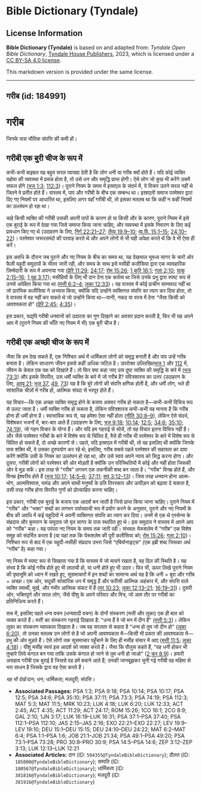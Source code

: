 # Bible Dictionary (Tyndale)

## License Information

**Bible Dictionary (Tyndale)** is based on and adapted from: _Tyndale Open Bible Dictionary_, [Tyndale House Publishers](https://tyndaleopenresources.com/), 2023, which is licensed under a [CC BY-SA 4.0 license](https://creativecommons.org/licenses/by-sa/4.0/legalcode.en).

This markdown version is provided under the same license.



--------------------------------

## गरीब (id: 184991)

गरीब
====

जिनके पास भौतिक संपत्ति की कमी हों।

गरीबी एक बुरी चीज के रूप में
----------------------------

कभी\-कभी बाइबल यह बहुत सरल व्याख्या देती है कि लोग धनी या गरीब क्यों होते हैं। यदि कोई व्यक्ति यहोवा की व्यवस्था में प्रसन्न होता है, तो उसे धन और समृद्धि प्राप्त होगी। ऐसे लोग जो कुछ भी करेंगे उसमें सफल होंगे ([भज 1:3](https://ref.ly/Ps1:3); [112:3](https://ref.ly/Ps112:3))। पुराने नियम के समय में इस्राएल के संदर्भ में, ये विचार उतने सरल नहीं थे जितने वे प्रतीत होते हैं। वास्तव में, पाप और गरीबी के बीच एक सम्बन्ध था। इस्राएली समाज परमेश्वर द्वारा दिए गए नियमों पर आधारित था, इसलिए अगर वहाँ गरीबी थी, तो इसका मतलब था कि कहीं न कहीं नियमों का उल्लंघन हो रहा था।

चाहे किसी व्यक्ति की गरीबी उसकी अपनी पापों के कारण हो या किसी और के कारण, पुराने नियम में इसे एक बुराई के रूप में देखा गया जिसे समाप्त किया जाना चाहिए, और व्यवस्था में इसके निवारण के लिए कई प्रावधान किए गए थे (उदाहरण के लिए, [निर्ग 22:21–27](https://ref.ly/Exod22:21-Exod22:27); [लैव्य 19:9–10](https://ref.ly/Lev19:9-Lev19:10); [व्य.वि. 15:1–15](https://ref.ly/Deut15:1-Deut15:15); [24:10–22](https://ref.ly/Deut24:10-Deut24:22))। परमेश्वर जरूरतमंदों की परवाह करते थे और अपने लोगों से भी यही अपेक्षा करते थें कि वे भी ऐसा ही करें।

इस अवधि के दौरान जब पुराने और नए नियम के बीच का समय था, यह देखभाल भूमध्य सागर के चारों ओर फैली यहूदी समुदायों के भीतर जारी रही, और समय के साथ इसे मसीही कलीसिया द्वारा एक व्यावहारिक ज़िम्मेदारी के रूप में अपनाया गया ([प्रेरि 11:29](https://ref.ly/Acts11:29); [24:17](https://ref.ly/Acts24:17); [रोम 15:26](https://ref.ly/Rom15:26); [1 कुरि 16:1](https://ref.ly/1Cor16:1); [गला 2:10](https://ref.ly/Gal2:10); [याकू 2:15–16](https://ref.ly/Jas2:15-Jas2:16); [1 यूह 3:17](https://ref.ly/1John3:17)); मसीहियों के लिए भी दान देना एक कर्तव्य था जिसे उनके प्रभु द्वारा स्पष्ट रूप से उनसे अपेक्षित किया गया था ([मत्ती 6:2–4](https://ref.ly/Matt6:2-Matt6:4); [लूका 12:33](https://ref.ly/Luke12:33))। यह वास्तव में कोई प्राचीन साम्यवाद नहीं था जो प्रारंभिक कलीसिया ने अभ्यास किया, क्योंकि यदि उन्होंने व्यक्तिगत संपत्ति का त्याग कर दिया होता, तो वे वास्तव में वह नहीं कर सकते थे जो उन्होंने किया था—यानी, नकद या वस्त्र में देना “जैसा किसी को आवश्यकता हो” ([प्रेरि 2:45](https://ref.ly/Acts2:45); [4:35](https://ref.ly/Acts4:35))।

इस प्रकार, यद्यपि गरीबी धनवानों को उदारता का गुण दिखाने का अवसर प्रदान करती है, फिर भी यह अपने आप में (पुराने नियम की भाँति नए नियम में भी) एक बुरी चीज है।

गरीबी एक अच्छी चीज के रूप में
-----------------------------

जैसा कि हम देख सकते हैं, एक निश्चित अर्थ में धार्मिकता लोगों को समृद्ध बनाती है और पाप उन्हें गरीब बनाता है। लेकिन साधारण जीवन इससे कहीं अधिक जटिल है। उपरोक्त उल्लिखित[भज 1](https://ref.ly/Ps1:1-Ps1:6) और [112](https://ref.ly/Ps112:1-Ps112:10) में, जीवन के केवल एक पक्ष को दिखाते हैं। तो फिर क्या कहा जाए उस दुष्ट व्यक्ति की समृद्धि के बारे में ([भज 73:3](https://ref.ly/Ps73:3)) और इसके विपरीत, उस धर्मी व्यक्ति के बारे में जो गरीब है? पवित्रशास्त्र का उत्तर (उदाहरण के लिए, [अय्यू 21](https://ref.ly/Job21:1-Job21:34); [भज 37](https://ref.ly/Ps37:1-Ps37:40), [49](https://ref.ly/Ps49:1-Ps49:20), [73](https://ref.ly/Ps73:1-Ps73:28)) यह है कि बुरे लोगों की संपत्ति क्षणिक होती है, और धर्मी लोग, भले ही सांसारिक चीज़ों में गरीब हों, आत्मिक संपदा से भरपूर होते हैं।

यह विचार—कि एक अच्छा व्यक्ति समृद्ध होने के बजाय अक्सर गरीब हो सकता है—कभी\-कभी विचित्र रूप से उलट जाता है। धर्मी व्यक्ति गरीब हो सकता है, लेकिन पवित्रशास्त्र कभी\-कभी यह मानता है कि गरीब होना ही धर्मी होना है। स्वाभाविक रूप से, यह हमेशा ऐसा नहीं होता ([नीति 30:8–9](https://ref.ly/Prov30:8-Prov30:9)), लेकिन ऐसे संदर्भ, विशेषकर भजनों में, बार\-बार आते हैं (उदाहरण के लिए, [भज 9:18](https://ref.ly/Ps9:18); [10:14](https://ref.ly/Ps10:14); [12:5](https://ref.ly/Ps12:5); [34:6](https://ref.ly/Ps34:6); [35:10](https://ref.ly/Ps35:10); [74:19](https://ref.ly/Ps74:19)), जो गहन विचार के योग्य हैं। और यदि हम गहराई से सोचें, तो यह विचार इतना विचित्र नहीं है। और जैसे परमेश्वर गरीबों के बारे में विशेष रूप से चिंतित है, वैसे ही गरीब भी परमेश्वर के बारे में विशेष रूप से चिंतित हो सकते हैं, दो अच्छे कारणों से। पहले, यदि इस्राएल में गरीबी थी, तो वह इसलिए थी क्योंकि जिनके पास शक्ति थी, वे उसका दुरुपयोग कर रहे थे; इसलिए, गरीब सबसे पहले परमेश्वर की सहायता का दावा करेंगे क्योंकि उसी के नियम का उल्लंघन हो रहा था, और उसे स्वयं अपने न्याय को सिद्ध करना होगा। और दूसरा, गरीबी लोगों को परमेश्वर की ओर मोड़ती है क्योंकि उन परिस्थितियों में कोई और नहीं होता जिसकी ओर वे मुड़ सकें। इस तरह से "गरीब" लगभग एक तकनीकी शब्द बन जाता है। "गरीब" विनम्र होते हैं, और विनम्र ईश्वरीय होते हैं ([भज 10:17](https://ref.ly/Ps10:17); [14:5–6](https://ref.ly/Ps14:5-Ps14:6); [37:11](https://ref.ly/Ps37:11); [सप 3:12–13](https://ref.ly/Zeph3:12-Zeph3:13))। जिस तरह धनवान होना आत्म\-भोग, आत्मविश्वास, घमंड और अपने साथी मनुष्यों के प्रति तिरस्कार और उत्पीड़न को बढ़ावा दे सकता है, उसी तरह गरीब होना विपरीत गुणों को प्रोत्साहित करना चाहिए।

इस प्रकार, गरीबी एक बुराई के बजाय एक आदर्श बन जाती है जिसे प्राप्त किया जाना चाहिए। पुराने नियम में "गरीब" और "भक्त" शब्दों का लगभग पर्यायवाची रूप में प्रयोग करने के अनुसार, पुराने और नए नियमों के बीच की अवधि में कई यहूदियों ने अपनी व्यक्तिगत संपत्ति का त्याग कर दिया। उनमें से एक थे एस्सेन्स के संप्रदाय और कुमरान के समुदाय जो मृत सागर के पास स्थापित हुए थे। इस समुदाय ने वास्तव में अपने आप को “गरीब” कहा। यह परंपरा नए नियम के समय तक जारी रही। संभवतः येरूशलेम में “गरीब” एक विशेष समूह को संदर्भित करता है (या यहां तक कि येरूशलेम की पूरी कलीसिया को; [रोम 15:26](https://ref.ly/Rom15:26); [गला 2:10](https://ref.ly/Gal2:10))। निश्चित रूप से बाद में एक यहूदी\-मसीही संप्रदाय उभरा जिसे “एबियोनाइट्स” (एक इब्री शब्द जिसका अर्थ “गरीब” है) कहा गया।

नए नियम में स्पष्ट रूप से सिखाया गया है कि वास्तव में जो मायने रखता है, वह दिल की स्थिति है। यह संभव है कि कोई गरीब होते हुए भी लालची हो, या धनी होते हुए भी उदार। फिर भी, ऊपर लिखे पुराने नियम की पृष्ठभूमि को ध्यान में रखते हुए, सुसमाचारों में इन शब्दों का सामान्य अर्थ यह है कि धनी \= बुरा और गरीब \= अच्छा। एक ओर, सदूकी सांसारिक धन में समृद्ध हैं और फरीसी आत्मिक अहंकार में, और संपत्ति वाले व्यक्ति स्वार्थी, मूर्ख, और गंभीर आत्मिक संकट में हैं ([मर 10:23](https://ref.ly/Mark10:23); [लूका 12:13–21](https://ref.ly/Luke12:13-Luke12:21); [16:19–31](https://ref.ly/Luke16:19-Luke16:31))। दूसरी ओर, भक्तिपूर्ण और सरल लोग, जैसे यीशु के अपने परिवार और मित्र, जो आम तौर पर गरीबों का प्रतिनिधित्व करते हैं।

सच में, इसलिए पहले धन्य वचन (धन्यवादी वचन) के दोनों संस्करण (मत्ती और लूका) एक ही बात को व्यक्त करते हैं। मत्ती का संस्करण गहराई दिखाता है: "धन्य हैं वे जो मन में दीन हैं" ([मत्ती 5:3](https://ref.ly/Matt5:3))। लेकिन लूका का संस्करण व्यापकता दिखाता है। जब वह सरलता से कहता है "धन्य हो तुम जो दीन हो" ([लूका 6:20](https://ref.ly/Luke6:20)), तो उनका मतलब उन लोगों से है जो अपनी आवश्यकता में—किसी भी प्रकार की आवश्यकता में—प्रभु की ओर मुड़ते हैं। ऐसे लोगों तक सुसमाचार पहुँचाने के लिए ही मसीह संसार में आए ([मत्ती 11:5](https://ref.ly/Matt11:5); [लूका 4:18](https://ref.ly/Luke4:18))। यीशु मसीह स्वयं इस आदर्श को व्यक्त करते हैं। जैसा कि पौलुस कहते हैं, "वह धनी होकर भी तुम्हारे लिये कंगाल बन गया ताकि उसके कंगाल हो जाने से तुम धनी हो जाओ" ([2 कुर 8:9](https://ref.ly/2Cor8:9))। हमारी असहाय गरीबी एक बुराई है जिससे वह हमें बचाने आते हैं; उनकी जानबूझकर चुनी गई गरीबी वह महिमा से भरा साधन है जिसके द्वारा वह ऐसा करते हैं।

*यह भी देखें* दान; धन; धार्मिकता; मज़दूरी; संपत्ति।

* **Associated Passages:** PSA 1:3; PSA 9:18; PSA 10:14; PSA 10:17; PSA 12:5; PSA 34:6; PSA 35:10; PSA 37:11; PSA 73:3; PSA 74:19; PSA 112:3; MAT 5:3; MAT 11:5; MRK 10:23; LUK 4:18; LUK 6:20; LUK 12:33; ACT 2:45; ACT 4:35; ACT 11:29; ACT 24:17; ROM 15:26; 1CO 16:1; 2CO 8:9; GAL 2:10; 1JN 3:17; LUK 16:19–LUK 16:31; PSA 37:1–PSA 37:40; PSA 112:1–PSA 112:10; JAS 2:15–JAS 2:16; EXO 22:21–EXO 22:27; LEV 19:9–LEV 19:10; DEU 15:1–DEU 15:15; DEU 24:10–DEU 24:22; MAT 6:2–MAT 6:4; PSA 1:1–PSA 1:6; JOB 21:1–JOB 21:34; PSA 49:1–PSA 49:20; PSA 73:1–PSA 73:28; PRO 30:8–PRO 30:9; PSA 14:5–PSA 14:6; ZEP 3:12–ZEP 3:13; LUK 12:13–LUK 12:21
* **Associated Articles:** दान (ID: `594355@TyndaleBibleDictionary`); दौलत (ID: `185000@TyndaleBibleDictionary`); सम्पति  (ID: `180567@TyndaleBibleDictionary`); धार्मिकता  (ID: `381816@TyndaleBibleDictionary`); मज़दूरी (ID: `381916@TyndaleBibleDictionary`)

